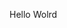 Hello Wolrd









































































































































































































































































































































































































































































































































































































































































































































































































































































































































































































































































































































































































































































































































































































































































































































































































